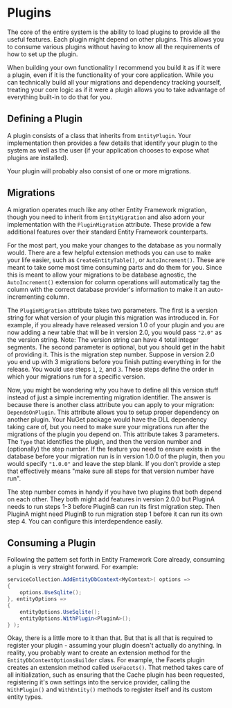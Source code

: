 # Plugins

The core of the entire system is the ability to load plugins to provide all the useful features. Each plugin might depend on other plugins. This allows you to consume various plugins without having to know all the requirements of how to set up the plugin.

When building your own functionality I recommend you build it as if it were a plugin, even if it is the functionality of your core application. While you can technically build all your migrations and dependency tracking yourself, treating your core logic as if it were a plugin allows you to take advantage of everything built-in to do that for you.

## Defining a Plugin

A plugin consists of a class that inherits from `EntityPlugin`. Your implementation then provides a few details that identify your plugin to the system as well as the user (if your application chooses to expose what plugins are installed).

Your plugin will probably also consist of one or more migrations.

## Migrations

A migration operates much like any other Entity Framework migration, though you need to inherit from `EntityMigration` and also adorn your implementation with the `PluginMigration` attribute. These provide a few additional features over their standard Entity Framework counterparts.

For the most part, you make your changes to the database as you normally would. There are a few helpful extension methods you can use to make your life easier, such as `CreateEntityTable()`, or `AutoIncrement()`. These are meant to take some most time consuming parts and do them for you. Since this is meant to allow your migrations to be database agnostic, the `AutoIncrement()` extension for column operations will automatically tag the column with the correct database provider's information to make it an auto-incrementing column.

The `PluginMigration` attribute takes two parameters. The first is a version string for what version of your plugin this migration was introduced in. For example, if you already have released version 1.0 of your plugin and you are now adding a new table that will be in version 2.0, you would pass `"2.0"` as the version string. Note: The version string can have 4 total integer segments. The second parameter is optional, but you should get in the habit of providing it. This is the migration step number. Suppose in version 2.0 you end up with 3 migrations before you finish putting everything in for the release. You would use steps `1`, `2`, and `3`. These steps define the order in which your migrations run for a specific version.

Now, you might be wondering why you have to define all this version stuff instead of just a simple incrementing migration identifier. The answer is because there is another class attribute you can apply to your migration: `DependsOnPlugin`. This attribute allows you to setup proper dependency on another plugin. Your NuGet package would have the DLL dependency taking care of, but you need to make sure your migrations run after the migrations of the plugin you depend on. This attribute takes 3 parameters. The `Type` that identifies the plugin, and then the version number and (optionally) the step number. If the feature you need to ensure exists in the database before your migration run is in version 1.0.0 of the plugin, then you would specify `"1.0.0"` and leave the step blank. If you don't provide a step that effectively means "make sure all steps for that version number have run".

The step number comes in handy if you have two plugins that both depend on each other. They both might add features in version 2.0.0 but PluginA needs to run steps 1-3 before PluginB can run its first migration step. Then PluginA might need PluginB to run migration step 1 before it can run its own step 4. You can configure this interdependence easily.

## Consuming a Plugin

Following the pattern set forth in Entity Framework Core already, consuming a plugin is very straight forward. For example:

```cs
serviceCollection.AddEntityDbContext<MyContext>( options =>
{
    options.UseSqlite();
}, entityOptions =>
{
    entityOptions.UseSqlite();
    entityOptions.WithPlugin<PluginA>();
} );
```

Okay, there is a little more to it than that. But that is all that is required to register your plugin - assuming your plugin doesn't actually do anything. In reality, you probably want to create an extension method for the `EntityDbContextOptionsBuilder` class. For example, the Facets plugin creates an extension method called `UseFacets()`. That method takes care of all initialization, such as ensuring that the Cache plugin has been requested, registering it's own settings into the service provider, calling the `WithPlugin()` and `WithEntity()` methods to register itself and its custom entity types.
